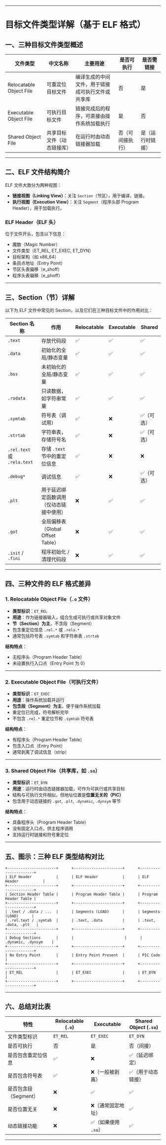 

---

# 目标文件类型详解（基于 ELF 格式）

## 一、三种目标文件类型概述

| 文件类型                    | 中文名称          | 主要用途                     | 是否可执行    | 是否需链接    |
| ----------------------- | ------------- | ------------------------ | -------- | -------- |
| Relocatable Object File | 可重定位目标文件      | 编译生成的中间文件，用于链接成可执行文件或共享库 | 否        | 是        |
| Executable Object File  | 可执行目标文件       | 链接完成后的程序，可直接由操作系统加载执行    | 是        | 否        |
| Shared Object File      | 共享目标文件（动态链接库） | 在运行时由动态链接器加载             | 否（可间接执行） | 是（运行时链接） |

---

## 二、ELF 文件结构简介

ELF 文件大致分为两种视图：

* **链接视图（Linking View）**：关注 `Section`（节区），用于编译、链接。
* **执行视图（Execution View）**：关注 `Segment`（程序头部 Program Header），用于加载执行。

### ELF Header（ELF 头）

位于文件开头，包含以下信息：

* 魔数（Magic Number）
* 文件类型（ET\_REL, ET\_EXEC, ET\_DYN）
* 目标架构（如 x86\_64）
* 条目点地址（Entry Point）
* 节区头表偏移（e\_shoff）
* 程序头表偏移（e\_phoff）

---

## 三、Section（节）详解

以下为 ELF 文件中常见的 Section，以及它们在三种目标文件中的作用对比：

| Section 名称                 | 作用                         | Relocatable | Executable | Shared |
| -------------------------- | -------------------------- | ----------- | ---------- | ------ |
| `.text`                    | 存放代码段                      | ✅           | ✅          | ✅      |
| `.data`                    | 初始化的全局/静态变量                | ✅           | ✅          | ✅      |
| `.bss`                     | 未初始化的全局/静态变量               | ✅           | ✅          | ✅      |
| `.rodata`                  | 只读数据，如字符串常量                | ✅           | ✅          | ✅      |
| `.symtab`                  | 符号表（调试用）                   | ✅           | ❌          | ✅（可选）  |
| `.strtab`                  | 字符串表，存储符号名                 | ✅           | ❌          | ✅（可选）  |
| `.rel.text` 或 `.rela.text` | 存储 `.text` 节中的重定位信息        | ✅           | ❌          | ❌      |
| `.debug*`                  | 调试信息                       | ✅           | ❌          | ✅（可选）  |
| `.plt`                     | 用于延迟绑定函数调用（仅动态链接中使用）       | ❌           | ✅          | ✅      |
| `.got`                     | 全局偏移表（Global Offset Table） | ❌           | ✅          | ✅      |
| `.init` / `.fini`          | 程序初始化 / 清理代码段              | ❌           | ✅          | ✅      |

---

## 四、三种文件的 ELF 格式差异

### 1. **Relocatable Object File（`.o` 文件）**

* **类型标识**：`ET_REL`
* **用途**：作为链接器输入，组合生成可执行或共享对象文件
* **节（Section）为主**，不含段（Segment）
* 包含重定位信息 `.rel.*` 或 `.rela.*`
* 通常包括符号表 `.symtab` 和字符串表 `.strtab`

**结构特点**：

* 无程序头（Program Header Table）
* 未设置执行入口点（Entry Point 为 0）

---

### 2. **Executable Object File（可执行文件）**

* **类型标识**：`ET_EXEC`
* **用途**：操作系统加载并运行
* **包含段（Segment）为主**，便于操作系统加载
* 重定位已完成，符号解析完毕
* 不包含 `.rel.*` 重定位节和 `.symtab` 符号表

**结构特点**：

* 有程序头（Program Header Table）
* 包含入口点（Entry Point）
* 通常剥离了调试信息（strip）

---

### 3. **Shared Object File（共享库，如 `.so`）**

* **类型标识**：`ET_DYN`
* **用途**：运行时由动态链接器加载，可作为可执行或共享目标
* 结构与可执行文件相似，但地址位置是**位置无关的（PIC）**
* 包含用于动态链接的 `.got`, `.plt`, `.dynamic`, `.dynsym` 等节

**结构特点**：

* 具备程序头（Program Header Table）
* 没有固定入口点，供主程序调用
* 支持运行时链接和符号重定位

---

## 五、图示：三种 ELF 类型结构对比

```text
+----------------------+      +----------------------+      +----------------------+
| ELF Header           |      | ELF Header           |      | ELF Header           |
+----------------------+      +----------------------+      +----------------------+
| Section Header Table |      | Program Header Table |      | Program Header Table |
+----------------------+      +----------------------+      +----------------------+
| .text / .data / ...  |      | Segments (LOAD)      |      | Segments (LOAD)      |
| .rel.text / .symtab  |      | .text, .data         |      | .text, .data, .plt   |
+----------------------+      +----------------------+      +----------------------+
| Debug Sections       |      |                       |      | .dynamic, .dynsym    |
+----------------------+      +----------------------+      +----------------------+
| No Entry Point       |      | Entry Point Present  |      | PIC Code             |
+----------------------+      +----------------------+      +----------------------+
| ET_REL               |      | ET_EXEC              |      | ET_DYN               |
+----------------------+      +----------------------+      +----------------------+
```

---

## 六、总结对比表

| 特性             | Relocatable (`.o`) | Executable    | Shared Object (`.so`) |
| -------------- | ------------------ | ------------- | --------------------- |
| 文件类型标识         | `ET_REL`           | `ET_EXEC`     | `ET_DYN`              |
| 是否可执行          | 否                  | 是             | 否（间接）                 |
| 是否包含重定位信息      | ✅                  | ❌             | ✅（延迟绑定）               |
| 是否包含符号表        | ✅                  | ❌（一般被剥离）      | ✅（用于动态链接）             |
| 是否包含段（Segment） | ❌                  | ✅             | ✅                     |
| 是否位置无关         | ❌                  | ❌（通常固定地址）     | ✅                     |
| 动态链接功能         | ❌                  | ✅（如果使用 `.so`） | ✅                     |

---

